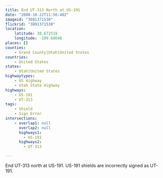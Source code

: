 ```yaml
---
title: End UT-313 North at US-191
date: "2008-10-22T11:56:40Z"
imageid: "3091371530"
flickrid: "3091371530"
location:
    latitude: 38.672519
    longitude: -109.68648
places: []
counties:
    - Grand County|Utah|United States
countries:
    - United States
states:
    - Utah|United States
highwaytypes:
    - US Highway
    - Utah State Highway
highways:
    - US-191
    - UT-313
tags:
    - Shield
    - Sign Error
intersections:
    - overlap1: null
      overlap2: null
      highways1:
        - US-191
      highways2:
        - UT-313

---
```

End UT-313 north at US-191. US-191 shields are incorrectly signed as UT-191.